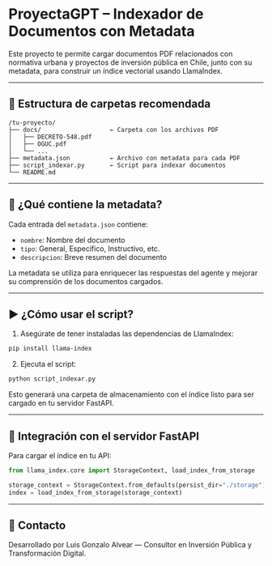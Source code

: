 
# ProyectaGPT – Indexador de Documentos con Metadata

Este proyecto te permite cargar documentos PDF relacionados con normativa urbana y proyectos de inversión pública en Chile, junto con su metadata, para construir un índice vectorial usando LlamaIndex.

---

## 📁 Estructura de carpetas recomendada

```
/tu-proyecto/
├── docs/                   ← Carpeta con los archivos PDF
│   ├── DECRETO-548.pdf
│   ├── OGUC.pdf
│   └── ...
├── metadata.json           ← Archivo con metadata para cada PDF
├── script_indexar.py       ← Script para indexar documentos
└── README.md
```

---

## 🧠 ¿Qué contiene la metadata?

Cada entrada del `metadata.json` contiene:

- `nombre`: Nombre del documento
- `tipo`: General, Específico, Instructivo, etc.
- `descripcion`: Breve resumen del documento

La metadata se utiliza para enriquecer las respuestas del agente y mejorar su comprensión de los documentos cargados.

---

## ▶️ ¿Cómo usar el script?

1. Asegúrate de tener instaladas las dependencias de LlamaIndex:
```bash
pip install llama-index
```

2. Ejecuta el script:
```bash
python script_indexar.py
```

Esto generará una carpeta de almacenamiento con el índice listo para ser cargado en tu servidor FastAPI.

---

## 🧩 Integración con el servidor FastAPI

Para cargar el índice en tu API:

```python
from llama_index.core import StorageContext, load_index_from_storage

storage_context = StorageContext.from_defaults(persist_dir="./storage")
index = load_index_from_storage(storage_context)
```

---

## 📝 Contacto

Desarrollado por Luis Gonzalo Alvear — Consultor en Inversión Pública y Transformación Digital.
